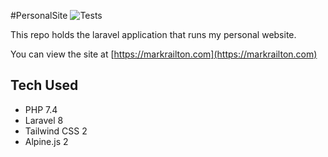 #PersonalSite
![Tests](https://github.com/railto/PersonalSite/workflows/Tests/badge.svg)

This repo holds the laravel application that runs my personal website. 

You can view the site at [https://markrailton.com](https://markrailton.com)

## Tech Used
- PHP 7.4
- Laravel 8
- Tailwind CSS 2
- Alpine.js 2
